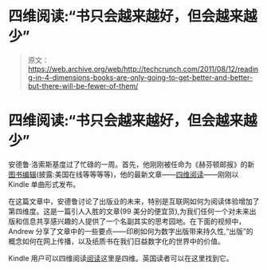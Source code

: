 # 四维阅读:“书只会越来越好，但会越来越少”

> 原文：<https://web.archive.org/web/http://techcrunch.com/2011/08/12/reading-in-4-dimensions-books-are-only-going-to-get-better-and-better-but-there-will-be-fewer-of-them/>

# 四维阅读:“书只会越来越好，但会越来越少”

安德鲁·洛索斯基度过了忙碌的一周。首先，他刚刚被任命为《赫芬顿邮报》的新[图书编辑](https://web.archive.org/web/20230204214920/http://www.huffingtonpost.com/books/)(披露:美国在线等等等等)，他的最新文章——[四维阅读](https://web.archive.org/web/20230204214920/http://www.amazon.com/Reading-in-Four-Dimensions-ebook/dp/B005FQN3SA)——刚刚以 Kindle 单曲形式发布。

在这篇文章中，安德鲁讨论了出版业的未来，特别是互联网如何为阅读体验增加了第四维度。这是一篇引人入胜的文章(99 美分的便宜货),为我们任何一个对未来出版和信息共享感兴趣的人提供了一个名副其实的思考园地。在下面的视频中，Andrew 分享了文章中的一些要点——印刷如何为数字出版带来持久性,“出版”的概念如何在网上传播，以及纸质书在我们日益数字化的世界中的价值。

Kindle 用户可以四维阅读[阅读](https://web.archive.org/web/20230204214920/http://www.amazon.com/Reading-in-Four-Dimensions-ebook/dp/B005FQN3SA)这里是四维。英国读者可以在这里找到它。